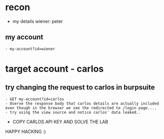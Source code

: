 # recon
- my details  wiener: peter

## my account
    - my-account?id=wiener

# target account - carlos
## try changing the request to carlos in burpsuite
    - GET my-account?id=carlos
    - Oserve the response body that carlos details are actually included even though in the browser we see the redirected to /login page....
    - try using the view source and notice carlos' data leaked..

- COPY CARLOS API KEY AND SOLVE THE LAB

HAPPY HACKING :)



